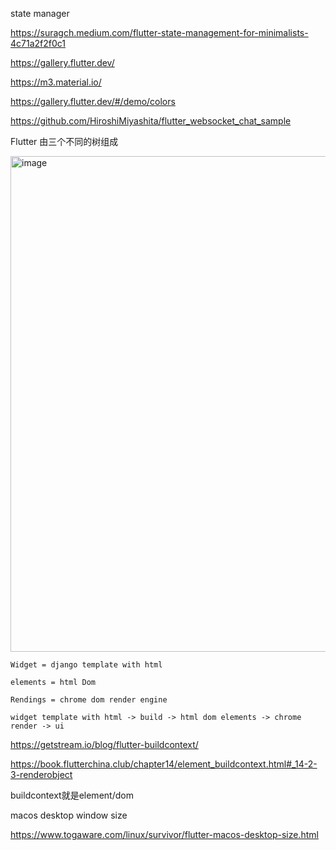 state manager

https://suragch.medium.com/flutter-state-management-for-minimalists-4c71a2f2f0c1



https://gallery.flutter.dev/

https://m3.material.io/

https://gallery.flutter.dev/#/demo/colors

https://github.com/HiroshiMiyashita/flutter_websocket_chat_sample

Flutter 由三个不同的树组成

<img width="793" alt="image" src="https://user-images.githubusercontent.com/2258120/190951521-6e6362c5-cd66-4851-add7-aab1956354c5.png">

```
Widget = django template with html

elements = html Dom

Rendings = chrome dom render engine

widget template with html -> build -> html dom elements -> chrome render -> ui
```


https://getstream.io/blog/flutter-buildcontext/

https://book.flutterchina.club/chapter14/element_buildcontext.html#_14-2-3-renderobject

buildcontext就是element/dom

macos desktop window size

https://www.togaware.com/linux/survivor/flutter-macos-desktop-size.html

